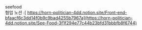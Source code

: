seefood    
협업 노션 :[ https://horn-politician-4dd.notion.site/Front-end-bfaacf6c3dd14f0b9c9bad4255b7967a](https://horn-politician-4dd.notion.site/See-Food-3f1f294e77c44b23bfd31bbbfb8f6744)
